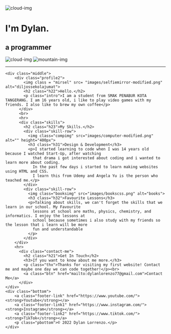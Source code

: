 <!DOCTYPE html>
<html lang="en">
<head>
    <meta charset="UTF-8">
    <meta http-equiv="X-UA-Compatible" content="IE=edge">
    <meta name="viewport" content="width=device-width, initial-scale=1.0">
    <title>Dylan Lorrenzo</title>
    <link rel="stylesheet" href="css/styles.css">
    <link rel="icon" href="faviconwaterdrop.ico">
    <link rel="preconnect" href="https://fonts.googleapis.com">
<link rel="preconnect" href="https://fonts.gstatic.com" crossorigin>
<link rel="preconnect" href="https://fonts.googleapis.com">
<link rel="preconnect" href="https://fonts.gstatic.com" crossorigin>
<link href="https://fonts.googleapis.com/css2?family=Merriweather+Sans&family=Montserrat&family=Sacramento&display=swap" rel="stylesheet">
</head>
<body> 
    <div class="top">
    <img class = "topcloud" src="images/cloud.png" alt="cloud-img">
    <h1>I'm Dylan.</h1>
    <h2 class="apro"><strong>a <span class="pro">pro</span>grammer</strong></h2>
    <img class = "bottomcloud" src="images/cloud.png" alt="cloud-img">
    <img src="images/mountain.png" alt="mountain-img">
    </div>
    <hr class="first">

    <div class="middle">
        <div class="profile2">
            <img class = "mirsel" src= "images/selfiemirror-modified.png" alt="diljossekolajumat">
            <h2 class="h22">Hello.</h2>
            <p class="intro">I am a student from SMAK PENABUR KOTA TANGERANG. I am 16 years old, i like to play video games with my friends. I also like to brew my own coffee</p>
          </div>
          <br>
          <hr>
          <div class="skills">
            <h2 class="h23">My Skills.</h2>
            <div class="skill-row">
              <img class="compimg" src="images/computer-modified.png" alt="" height="400px">
              <h3 class="h31">Design & Development</h3>
              <p>I started learning to code when I was 14 years old because I watched Start-Up, after watching
                that drama i got interested about coding and i wanted to learn more about coding.
                In the past few days i started to learn making websites using HTML and CSS. 
                I learn this from Udemy and Angela Yu is the person who teached me.</p>
            </div>
            <div class="skill-row">
              <img class="booksimg" src="images/bookscss.png" alt="books">
              <h3 class="h32">Favourite Lessons</h3>
              <p>Talking about skills, we can't forget the skills that we learn in our school. My Favourite
                lessons at school are maths, physics, chemistry, and informatics. I enjoy the lessons at 
                school because sometimes i also study with my friends so the lesson that i learn will be more
                fun and understandable
              </p>
            </div>
        </div>
        <hr>
          <div class="contact-me">
            <h2 class="h21">Get In Touch</h2>
            <h3>If you want to know about me more.</h3>
            <p class="thx">Thanks for visiting my first website! Contact me and maybe one day we can code together!</p><br>
            <a class="btn" href="mailto:dylanlorenzo77@gmail.com">Contact Me</a>
          </div>
    </div>
    <div class="bottom">
        <a class="footer-link" href="https://www.youtube.com/"><strong>Youtube</strong></a>
        <a class="footer-link1" href="https://www.instagram.com/"><strong>Instagram</strong></a>
        <a class="footer-link2" href="https://www.tiktok.com/"><strong>TikTok</strong></a>
        <p class="pbottom">© 2022 Dylan Lorrenzo.</p>
    </div>
</body>
</html>
